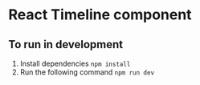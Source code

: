 # React Timeline component

## To run in development

1. Install dependencies `npm install`
2. Run the following command `npm run dev`

